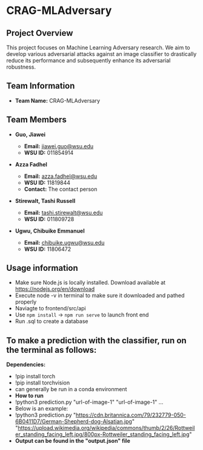 # CRAG-MLAdversary

## Project Overview
This project focuses on Machine Learning Adversary research. We aim to develop various adversarial attacks against an image classifier to drastically reduce its performance and subsequently enhance its adversarial robustness.

## Team Information
- **Team Name:** CRAG-MLAdversary

## Team Members
- **Guo, Jiawei**
  - **Email:** jiawei.guo@wsu.edu
  - **WSU ID:** 011854914

- **Azza Fadhel**
  - **Email:** azza.fadhel@wsu.edu
  - **WSU ID:** 11819844
  - **Contact:** The contact person

- **Stirewalt, Tashi Russell**
  - **Email:** tashi.stirewalt@wsu.edu
  - **WSU ID:** 011809728

- **Ugwu, Chibuike Emmanuel**
  - **Email:** chibuike.ugwu@wsu.edu
  - **WSU ID:** 11806472

## Usage information
- Make sure Node.js is locally installed. Download available at https://nodejs.org/en/download
- Execute node -v in terminal to make sure it downloaded and pathed properly
- Naviagte to frontend/src/api
- Use ```npm install``` -> ```npm run serve``` to launch front end
- Run .sql to create a database

## To make a prediction with the classifier, run on the terminal as follows:
**Dependencies:**
- !pip install torch
- !pip install torchvision
- can generally be run in a conda environment
- **How to run** 
- !python3 prediction.py "url-of-image-1" "url-of-image-1" ...
- Below is an example:
- !python3 prediction.py "https://cdn.britannica.com/79/232779-050-6B0411D7/German-Shepherd-dog-Alsatian.jpg" "https://upload.wikimedia.org/wikipedia/commons/thumb/2/26/Rottweiler_standing_facing_left.jpg/800px-Rottweiler_standing_facing_left.jpg"
- **Output can be found in the "output.json" file**
